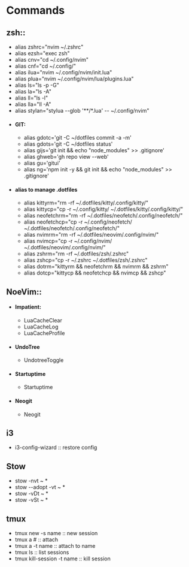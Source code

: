 # Commands

## zsh::

  - alias zshrc="nvim ~/.zshrc"
  - alias ezsh="exec zsh"
  - alias cnv="cd ~/.config/nvim"
  - alias cnf="cd ~/.config/"
  - alias ilua="nvim ~/.config/nvim/init.lua"
  - alias plua="nvim ~/.config/nvim/lua/plugins.lua"
  - alias ls="ls -p -G"
  - alias la="ls -A"
  - alias ll="ls -l"
  - alias lla="ll -A"
  - alias stylan="stylua --glob '**/*.lua' -- ~/.config/nvim"
  - #### GIT:
    - alias gdotc='git -C ~/dotfiles commit -a -m'
    - alias gdots='git -C ~/dotfiles status'
    - alias gijs='git init && echo "node_modules" >> .gitignore'
    - alias ghweb='gh repo view --web'
    - alias gu='gitui'
    - alias ng='npm init -y && git init && echo "node_modules" >> .gitignore'
  - #### alias to manage .dotfiles
    - alias kittyrm="rm -rf ~/.dotfiles/kitty/.config/kitty/"
    - alias kittycp="cp -r ~/.config/kitty/ ~/.dotfiles/kitty/.config/kitty/"
    - alias neofetchrm="rm -rf ~/.dotfiles/neofetch/.config/neofetch/"
    - alias neofetchcp="cp -r ~/.config/neofetch/ ~/.dotfiles/neofetch/.config/neofetch/"
    - alias nvimrm="rm -rf ~/.dotfiles/neovim/.config/nvim/"
    - alias nvimcp="cp -r ~/.config/nvim/ ~/.dotfiles/neovim/.config/nvim/"
    - alias zshrm="rm -rf ~/.dotfiles/zsh/.zshrc"
    - alias zshcp="cp -r ~/.zshrc ~/.dotfiles/zsh/.zshrc"
    - alias dotrm="kittyrm && neofetchrm && nvimrm && zshrm"
    - alias dotcp="kittycp && neofetchcp && nvimcp && zshcp"

## NoeVim::

  - #### Impatient:
    - LuaCacheClear
    - LuaCacheLog
    - LuaCacheProfile

  - #### UndoTree
    - UndotreeToggle

  - #### Startuptime
    - Startuptime

  - #### Neogit
    - Neogit

## i3
  - i3-config-wizard :: restore config

## Stow
  - stow -nvt ~ *
  - stow --adopt -vt ~ *
  - stow -vDt ~ *
  - stow -vSt ~ *

## tmux
  - tmux new -s name :: new session
  - tmux a # :: attach
  - tmux a -t name :: attach to name
  - tmux ls :: list sessions
  - tmux kill-session -t name :: kill session
